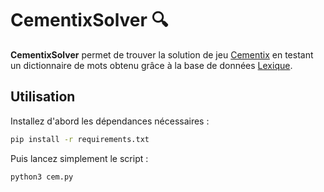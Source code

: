 # CementixSolver 🔍

**CementixSolver** permet de trouver la solution de jeu [Cementix](https://cemantix.certitudes.org/) en testant un dictionnaire de mots obtenu grâce à la base de données [Lexique](http://www.lexique.org/).

## Utilisation

Installez d'abord les dépendances nécessaires :

```bash
pip install -r requirements.txt
```

Puis lancez simplement le script :

```bash
python3 cem.py
```
